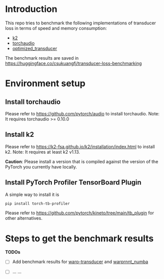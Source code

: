 # Introduction

This repo tries to benchmark the following implementations of
transducer loss in terms of speed and memory consumption:

- [k2][k2]
- [torchaudio][torchaudio]
- [optimized_transducer][optimized_transducer]

The benchmark results are saved in <https://huggingface.co/csukuangfj/transducer-loss-benchmarking>

# Environment setup

## Install torchaudio
Please refer to <https://github.com/pytorch/audio> to install torchaudio.
Note: It requires torchaudio >= 0.10.0

## Install k2

Please refer to <https://k2-fsa.github.io/k2/installation/index.html> to install k2.
Note: It requires at least k2 v1.13.

**Caution**: Please install a version that is compiled against the version of the PyTorch
you currently have locally.

## Install PyTorch Profiler TensorBoard Plugin


A simple way to install it is

```bash
pip install torch-tb-profiler
```

Please refer to <https://github.com/pytorch/kineto/tree/main/tb_plugin> for other alternatives.


# Steps to get the benchmark results


**TODOs**
- [ ] Add benchmark results for [warp-transducer][warp-transducer] and [warprnnt_numba][warprnnt_numba]
- [ ] ... ...



[k2]: http://github.com/k2-fsa/k2
[torchaudio]: https://github.com/pytorch/audio
[optimized_transducer]: https://github.com/csukuangfj/optimized_transducer
[warp-transducer]: https://github.com/HawkAaron/warp-transducer
[warprnnt_numba]: https://github.com/titu1994/warprnnt_numba
